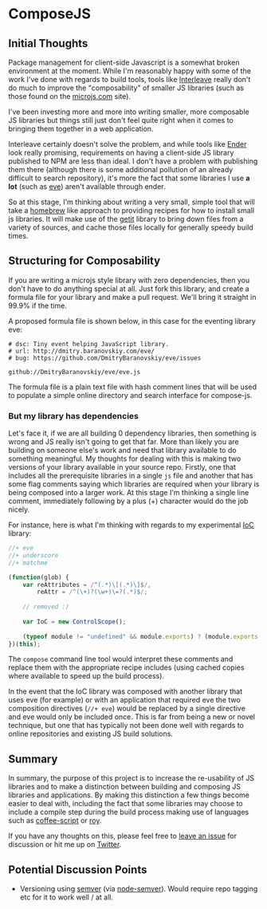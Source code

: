 # ComposeJS

## Initial Thoughts

Package management for client-side Javascript is a somewhat broken environment at the moment.  While I'm reasonably happy with some of the work I've done with regards to build tools, tools like [Interleave](/DamonOehlman/interleave) really don't do much to improve the "composability" of smaller JS libraries (such as those found on the [microjs.com](http://microjs.com/) site).

I've been investing more and more into writing smaller, more composable JS libraries but things still just don't feel quite right when it comes to bringing them together in a web application.  

Interleave certainly doesn't solve the problem, and while tools like [Ender](http://ender.no.de) look really promising, requirements on having a client-side JS library published to NPM are less than ideal.  I don't have a problem with publishing them there (although there is some additional pollution of an already difficult to search repository), it's more the fact that some libraries I use __a lot__ (such as [eve](https://github.com/DmitryBaranovskiy/eve)) aren't available through ender.

So at this stage, I'm thinking about writing a very small, simple tool that will take a [homebrew](https://github.com/mxcl/homebrew) like approach to providing recipes for how to install small js libraries.  It will make use of the [getit](/DamonOehlman/getit) library to bring down files from a variety of sources, and cache those files locally for generally speedy build times.

## Structuring for Composability

If you are writing a microjs style library with zero dependencies, then you don't have to do anything special at all.  Just fork this library, and create a formula file for your library and make a pull request.  We'll bring it straight in 99.9% if the time.  

A proposed formula file is shown below, in this case for the eventing library eve:

```
# dsc: Tiny event helping JavaScript library.
# url: http://dmitry.baranovskiy.com/eve/
# bug: https://github.com/DmitryBaranovskiy/eve/issues

github://DmitryBaranovskiy/eve/eve.js
```

The formula file is a plain text file with hash comment lines that will be used to populate a simple online directory and search interface for compose-js.

### But my library has dependencies

Let's face it, if we are all building 0 dependency libraries, then something is wrong and JS really isn't going to get that far.  More than likely you are building on someone else's work and need that library available to do something meaningful.  My thoughts for dealing with this is making two versions of your library available in your source repo.  Firstly, one that includes all the prerequisite libraries in a single `js` file and another that has some flag comments saying which libraries are required when your library is being composed into a larger work.  At this stage I'm thinking a single line comment, immediately following by a plus (+) character would do the job nicely.

For instance, here is what I'm thinking with regards to my experimental [IoC](/DamonOehlman/ioc) library:

```js
//+ eve
//+ underscore
//+ matchme

(function(glob) {
    var reAttributes = /^(.*)\[(.*)\]$/,
        reAttr = /^(\+)?(\w+)\=?(.*)$/;
    
    // removed :)
    
    var IoC = new ControlScope();
    
    (typeof module != "undefined" && module.exports) ? (module.exports = IoC) : (typeof define != "undefined" ? (define("IoC", [], function() { return IoC; })) : (glob.IoC = IoC));
})(this);
```

The `compose` command line tool would interpret these comments and replace them with the appropriate recipe includes (using cached copies where available to speed up the build process).

In the event that the IoC library was composed with another library that uses eve (for example) or with an application that required eve the two composition directives (`//+ eve`) would be replaced by a single directive and eve would only be included once.  This is far from being a new or novel technique, but one that has typically not been done well with regards to online repositories and existing JS build solutions.

## Summary

In summary, the purpose of this project is to increase the re-usability of JS libraries and to make a distinction between building and composing JS libraries and applications. By making this distinction a few things become easier to deal with, including the fact that some libraries may choose to include a compile step during the build process making use of languages such as [coffee-script](http://coffeescript.org/) or [roy](http://roy.brianmckenna.org/).

If you have any thoughts on this, please feel free to [leave an issue](/DamonOehlman/compose-js/issues/new) for discussion or hit me up on [Twitter](http://twitter.com/DamonOehlman).

## Potential Discussion Points

- Versioning using [semver](http://semver.org/) (via [node-semver](https://github.com/isaacs/node-semver)).  Would require repo tagging etc for it to work well / at all.




